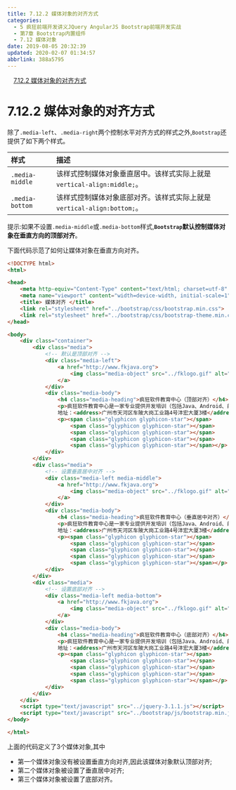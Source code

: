 ```yaml
---
title: 7.12.2 媒体对象的对齐方式
categories: 
  - 5 疯狂前端开发讲义JQuery AngularJS Bootstrap前端开发实战
  - 第7章 Bootstrap内置组件
  - 7.12 媒体对象
date: 2019-08-05 20:32:39
updated: 2020-02-07 01:34:57
abbrlink: 388a5795
---
```

<div id='my_toc'><a href="/JavaReadingNotes/388a5795/#7-12-2-媒体对象的对齐方式" class="header_1">7.12.2 媒体对象的对齐方式</a>&nbsp;<br></div>
<style>.header_1{margin-left: 1em;}.header_2{margin-left: 2em;}.header_3{margin-left: 3em;}.header_4{margin-left: 4em;}.header_5{margin-left: 5em;}.header_6{margin-left: 6em;}</style>
<!--more-->
<script>if (navigator.platform.search('arm')==-1){document.getElementById('my_toc').style.display = 'none';}var e,p = document.getElementsByTagName('p');while (p.length>0) {e = p[0];e.parentElement.removeChild(e);}</script>

<!--end-->
<!--SSTStart-->
# 7.12.2 媒体对象的对齐方式 #
除了`.media-left`、`.media-right`两个控制水平对齐方式的样式之外,`Bootstrap`还提供了如下两个样式。

|样式|描述|
|:---|:---|
|`.media-middle`|该样式控制媒体对象垂直居中。该样式实际上就是`vertical-align:middle;`。|
|`.media-bottom`|该样式控制媒体对象底部对齐。该样式实际上就是`vertical-align:bottom;`。|

提示:如果不设置`.media-middle`或`.media-bottom`样式,**`Bootstrap`默认控制媒体对象在垂直方向的顶部对齐**。

下面代码示范了如何让媒体对象在垂直方向对齐。
```html
<!DOCTYPE html>
<html>

<head>
    <meta http-equiv="Content-Type" content="text/html; charset=utf-8" />
    <meta name="viewport" content="width=device-width, initial-scale=1">
    <title> 媒体对齐 </title>
    <link rel="stylesheet" href="../bootstrap/css/bootstrap.min.css">
    <link rel="stylesheet" href="../bootstrap/css/bootstrap-theme.min.css">
</head>

<body>
    <div class="container">
        <div class="media">
            <!-- 默认是顶部对齐 -->
            <div class="media-left">
                <a href="http://www.fkjava.org">
                    <img class="media-object" src="../fklogo.gif" alt="疯狂软件">
                </a>
            </div>
            <div class="media-body">
                <h4 class="media-heading">疯狂软件教育中心（顶部对齐）</h4>
                <p>疯狂软件教育中心是一家专业提供开发培训（包括Java、Android、前端、iOS等课程）的培训机构。</p>
                地址：<address>广州市天河区车陂大岗工业路4号沣宏大厦3楼</address>
                <p><span class="glyphicon glyphicon-star"></span>
                    <span class="glyphicon glyphicon-star"></span>
                    <span class="glyphicon glyphicon-star"></span>
                    <span class="glyphicon glyphicon-star"></span>
                    <span class="glyphicon glyphicon-star"></span></p>
            </div>
        </div>
        <div class="media">
            <!-- 设置垂直居中对齐 -->
            <div class="media-left media-middle">
                <a href="http://www.fkjava.org">
                    <img class="media-object" src="../fklogo.gif" alt="疯狂软件">
                </a>
            </div>
            <div class="media-body">
                <h4 class="media-heading">疯狂软件教育中心（垂直居中对齐）</h4>
                <p>疯狂软件教育中心是一家专业提供开发培训（包括Java、Android、前端、iOS等课程）的培训机构。</p>
                地址：<address>广州市天河区车陂大岗工业路4号沣宏大厦3楼</address>
                <p><span class="glyphicon glyphicon-star"></span>
                    <span class="glyphicon glyphicon-star"></span>
                    <span class="glyphicon glyphicon-star"></span>
                    <span class="glyphicon glyphicon-star"></span>
                    <span class="glyphicon glyphicon-star"></span></p>
            </div>
        </div>
        <div class="media">
            <!-- 设置底部对齐 -->
            <div class="media-left media-bottom">
                <a href="http://www.fkjava.org">
                    <img class="media-object" src="../fklogo.gif" alt="疯狂软件">
                </a>
            </div>
            <div class="media-body">
                <h4 class="media-heading">疯狂软件教育中心（底部对齐）</h4>
                <p>疯狂软件教育中心是一家专业提供开发培训（包括Java、Android、前端、iOS等课程）的培训机构。</p>
                地址：<address>广州市天河区车陂大岗工业路4号沣宏大厦3楼</address>
                <p><span class="glyphicon glyphicon-star"></span>
                    <span class="glyphicon glyphicon-star"></span>
                    <span class="glyphicon glyphicon-star"></span>
                    <span class="glyphicon glyphicon-star"></span>
                    <span class="glyphicon glyphicon-star"></span></p>
            </div>
        </div>
    </div>
    <script type="text/javascript" src="../jquery-3.1.1.js"></script>
    <script type="text/javascript" src="../bootstrap/js/bootstrap.min.js"></script>
</body>

</html>
```
上面的代码定义了3个媒体对象,其中
- 第一个媒体对象没有被设置垂直方向对齐,因此该媒体对象默认顶部对齐;
- 第二个媒体对象被设置了垂直居中对齐;
- 第三个媒体对象被设置了底部对齐。

<!--SSTStop-->

